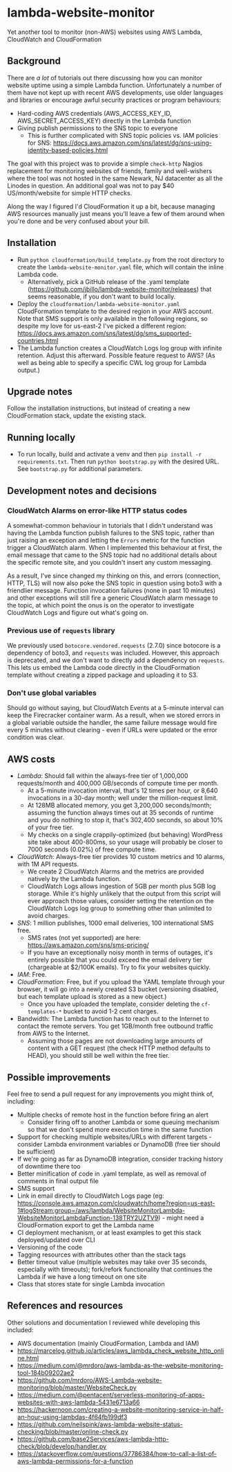 # lambda-website-monitor
Yet another tool to monitor (non-AWS) websites using AWS Lambda, CloudWatch and CloudFormation

## Background
There are *a lot* of tutorials out there discussing how you can monitor website uptime using a simple Lambda function. 
Unfortunately a number of them have not kept up with recent AWS developments, use older languages and libraries or
encourage awful security practices or program behaviours:

* Hard-coding AWS credentials (AWS_ACCESS_KEY_ID, AWS_SECRET_ACCESS_KEY) directly in the Lambda function
* Giving publish permissions to the SNS topic to everyone
    * This is further complicated with SNS topic policies vs. IAM policies for SNS: 
    <https://docs.aws.amazon.com/sns/latest/dg/sns-using-identity-based-policies.html>

The goal with this project was to provide a simple `check-http` Nagios replacement for monitoring websites of friends,
family and well-wishers where the tool was not hosted in the same Newark, NJ datacenter as all the Linodes in question. 
An additional goal was not to pay $40 US/month/website for simple HTTP checks.

Along the way I figured I'd CloudFormation it up a bit, because managing AWS resources manually just means you'll
leave a few of them around when you're done and be very confused about your bill.

## Installation
* Run `python cloudformation/build_template.py` from the root directory to create the `lambda-website-monitor.yaml`
file, which will contain the inline Lambda code. 
    * Alternatively, pick a GitHub release of the .yaml template 
    (<https://github.com/jbillo/lambda-website-monitor/releases>) that seems reasonable, if you don't want to build
    locally.
* Deploy the `cloudformation/lambda-website-monitor.yaml` CloudFormation template to the desired region in your AWS 
account. Note that SMS support is only available in the following regions, so despite my love for us-east-2 I've
picked a different region:  
<https://docs.aws.amazon.com/sns/latest/dg/sms_supported-countries.html>
* The Lambda function creates a CloudWatch Logs log group with infinite retention. Adjust this afterward. Possible
feature request to AWS? (As well as being able to specify a specific CWL log group for Lambda output.)

## Upgrade notes
Follow the installation instructions, but instead of creating a new CloudFormation stack, update the existing stack.

## Running locally
* To run locally, build and activate a venv and then `pip install -r requirements.txt`. Then run `python bootstrap.py`
with the desired URL. See `bootstrap.py` for additional parameters.

## Development notes and decisions

### CloudWatch Alarms on error-like HTTP status codes
A somewhat-common behaviour in tutorials that I didn't understand was having the Lambda function publish failures to 
the SNS topic, rather than just raising an exception and letting the `Errors` metric for the function trigger a 
CloudWatch alarm. When I implemented this behaviour at first, the email message that came to the SNS topic had no 
additional details about the specific remote site, and you couldn't insert any custom messaging.

As a result, I've since changed my thinking on this, and errors (connection, HTTP, TLS) will now also poke the
SNS topic in question using boto3 with a friendlier message. Function invocation failures (none in past 10 minutes) and
other exceptions will still fire a generic CloudWatch alarm message to the topic, at which point the onus is on the
operator to investigate CloudWatch Logs and figure out what's going on.

### Previous use of `requests` library
We previously used `botocore.vendored.requests` (2.7.0) since botocore is a dependency of boto3, and `requests` was
included. However, this approach is deprecated, and we don't want to directly add a dependency on `requests`.
This lets us embed the Lambda code directly in the CloudFormation template without creating a zipped package and 
uploading it to S3. 

### Don't use global variables
Should go without saying, but CloudWatch Events at a 5-minute interval can keep the Firecracker container warm.
As a result, when we stored errors in a global variable outside the handler, the same failure message would fire every
5 minutes without clearing - even if URLs were updated or the error condition was clear.

## AWS costs
* *Lambda*: Should fall within the always-free tier of 1,000,000 requests/month and 400,000 GB/seconds of compute time 
per month.
    * At a 5-minute invocation interval, that's 12 times per hour, or 8,640 invocations in a 30-day month; 
    well under the million-request limit. 
    * At 128MB allocated memory, you get 3,200,000 seconds/month; assuming the function always times out at 35
    seconds of runtime and you do nothing to stop it, that's 302,400 seconds, so about 10% of your free tier.
    * My checks on a single crappily-optimized (but behaving) WordPress site take about 400-800ms, so your usage will 
     probably be closer to 7000 seconds (0.02%) of free compute time.
* *CloudWatch*: Always-free tier provides 10 custom metrics and 10 alarms, with 1M API requests. 
    * We create 2 CloudWatch Alarms and the metrics are provided natively by the Lambda function. 
    * CloudWatch Logs allows ingestion of 5GB per month plus 5GB log storage. While it's highly unlikely that the
    output from this script will ever approach those values, consider setting the retention on the CloudWatch Logs
    log group to something other than unlimited to avoid charges.
* *SNS*: 1 million publishes, 1000 email deliveries, 100 international SMS free.
    * SMS rates (not yet supported) are here: <https://aws.amazon.com/sns/sms-pricing/>
    * If you have an exceptionally noisy month in terms of outages, it's entirely possible that you could exceed the 
    email delivery tier (chargeable at $2/100K emails). Try to fix your websites quickly.
* *IAM*: Free. 
* *CloudFormation*: Free, but if you upload the YAML template through your browser, it will go into a newly created S3 
bucket (versioning disabled, but each template upload is stored as a new object.) 
    * Once you have uploaded the template, consider deleting the `cf-templates-*` bucket to avoid 1-2 cent charges.
* Bandwidth: The Lambda function has to reach out to the Internet to contact the remote servers. You get 1GB/month
free outbound traffic from AWS to the Internet.
    * Assuming those pages are not downloading large amounts of content with a GET request 
    (the check HTTP method defaults to HEAD), you should still be well within the free tier. 
 

## Possible improvements
Feel free to send a pull request for any improvements you might think of, including:
* Multiple checks of remote host in the function before firing an alert
    * Consider firing off to another Lambda or some queuing mechanism so that we don't spend more execution time
    in the same function
* Support for checking multiple websites/URLs with different targets - consider Lambda environment variables or
DynamoDB (free tier should be sufficient)
* If we're going as far as DynamoDB integration, consider tracking history of downtime there too
* Better minification of code in .yaml template, as well as removal of comments in final output file
* SMS support
* Link in email directly to CloudWatch Logs page (eg: 
<https://console.aws.amazon.com/cloudwatch/home?region=us-east-1#logStream:group=/aws/lambda/WebsiteMonitorLambda-WebsiteMonitorLambdaFunction-138TRY2UZTV9>) - 
might need a CloudFormation export to get the Lambda name
* CI deployment mechanism, or at least examples to get this stack deployed/updated over CLI
* Versioning of the code
* Tagging resources with attributes other than the stack tags
* Better timeout value (multiple websites may take over 35 seconds, especially with timeouts); fork/refork functionality
that continues the Lambda if we have a long timeout on one site 
* Class that stores state for single Lambda invocation

## References and resources
Other solutions and documentation I reviewed while developing this included:

* AWS documentation (mainly CloudFormation, Lambda and IAM)
* <https://marcelog.github.io/articles/aws_lambda_check_website_http_online.html>
* <https://medium.com/@mrdoro/aws-lambda-as-the-website-monitoring-tool-184b09202ae2>
* <https://github.com/mrdoro/AWS-Lambda-website-monitoring/blob/master/WebsiteCheck.py>
* <https://medium.com/@pentacent/serverless-monitoring-of-apps-websites-with-aws-lambda-5431e6713a66>
* <https://hackernoon.com/creating-a-website-monitoring-service-in-half-an-hour-using-lambdas-4f64fb199df3>
* <https://github.com/neilspink/aws-lambda-website-status-checking/blob/master/online-check.py>
* <https://github.com/base2Services/aws-lambda-http-check/blob/develop/handler.py>
* <https://stackoverflow.com/questions/37786384/how-to-call-a-list-of-aws-lambda-permissions-for-a-function>
